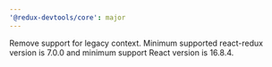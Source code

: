 ```yaml
---
'@redux-devtools/core': major
---
```


Remove support for legacy context. Minimum supported react-redux version is 7.0.0 and minimum support React version is 16.8.4.
